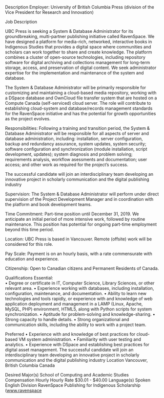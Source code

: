 Description
Employer:
University of British Columbia Press (division of the Vice President for Research and Innovation)

Job Description

UBC Press is seeking a System & Database Administrator for its groundbreaking, multi-partner publishing initiative called RavenSpace. We have designed a platform for media-rich, networked, interactive books in Indigenous Studies that provides a digital space where communities and scholars can work together to share and create knowledge. The platform combines  a cluster of open-source technologies, including repository software for digital archiving and collections management for long-term storage, access, and preservation of digital content.  We seek administrator expertise for the implementation and maintenance of the system and database.   

The System & Database Administrator will be primarily responsible for customizing and maintaining a cloud-based media repository, working with a DSpace database and OwnCloud file transfer system that are hosted on a Compute Canada (self-serviced) cloud server. The role will contribute to establishing cloud-system and database/records management standards for the RavenSpace initiative and has the potential for growth opportunities as the project evolves.

Responsibilities:  Following a training and transition period, the System & Database Administrator will be responsible for all aspects of server and database administration, including: installation, server configuration, backup and redundancy assurance, system updates, system security; software configuration and synchronization (module installation, script development, updates);  system diagnosis and problem solving; requirements analysis,  workflow asessments and documentation; user access; and other work as required for the project’s success.

The successful candidate will join  an interdisciplinary team developing an innovative project in scholarly communication and the digital publishing industry

Supervision: The System & Database Administrator will perform under direct supervision of the Project Development Manager and in coordination with the platform and book development teams.

Time Commitment:   Part-time position until December 31, 2019.  We anticipate an initial period of more intensive work, followed by routine maintenance. This position has potential for ongoing part-time employment beyond this time period. 

Location:  UBC Press is based in Vancouver.  Remote (offsite) work will be considered for this role.

Pay Scale:    Payment is on an hourly basis, with a rate commensurate with education and experience.

Citizenship:   Open to Canadian citizens and Permanent Residents of Canada.

Qualifications
Essential:	
•	Degree or certificate in IT, Computer Science, Library Sciences, or other relevant area.
•	Experience working with databases, including installation, configuration, maintenance, and documentation.
•	Ability to learn new technologies and tools rapidly, or experience with and knowledge of web application deployment and management in a LAMP (Linux, Apache, MySQL, PHP) environment, HTML5, along with Python scripts for system synchronization.
•	Aptitude for problem-solving and knowledge-sharing.
•	Strong capacity to handle details.
•	Strong organizational and communication skills, including the ability to work with a project team. 

Preferred 
•	Experience with and knowledge of best practices for cloud-based VM system administration.
•	Familiarity with user testing and analytics. 
•	Experience with DSpace and establishing best practices for digital asset management. 
The successful candidate will join an interdisciplinary team developing an innovative project in scholarly communication and the digital publishing industry
Location
Vancouver, British Columbia Canada

Desired Major(s)
School of Computing and Academic Studies
Compensation
Hourly
Hourly Rate
$30.01 - $40.00
Language(s) Spoken
English
Division
RavenSpace Publishing for Indigenous Scholarship (www.ravenspace
